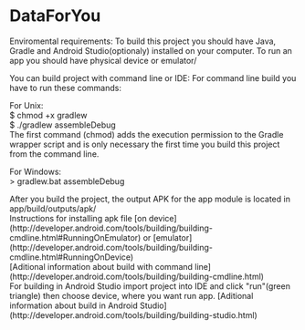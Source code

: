 # DataForYou

Enviromental requirements:
To build this project you should have Java, Gradle and Android Studio(optionaly) installed on your computer.
To run an app you should have physical device or emulator/

You can build project with command line or IDE:
For command line build you have to run these commands:
<p>For Unix: <br> $ chmod +x gradlew <br>$ ./gradlew assembleDebug <br> The first command (chmod) adds the execution permission to the Gradle wrapper script and is only necessary the first time you build this project from the command line.</p>
<p>For Windows: <br> > gradlew.bat assembleDebug <br></p>
After you build the project, the output APK for the app module is located in app/build/outputs/apk/<br>
Instructions for installing apk file [on device] (http://developer.android.com/tools/building/building-cmdline.html#RunningOnEmulator) or [emulator] (http://developer.android.com/tools/building/building-cmdline.html#RunningOnDevice)<br>
[Aditional information about build with command line](http://developer.android.com/tools/building/building-cmdline.html)<br>
For building in Android Studio import project into IDE and click "run"(green triangle) then choose device, where you want run app.
[Aditional information about build in Android Studio] (http://developer.android.com/tools/building/building-studio.html)
